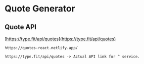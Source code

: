 # Quote Generator

## Quote API
[https://type.fit/api/quotes](https://type.fit/api/quotes)
```
https://quotes-react.netlify.app/

https://type.fit/api/quotes -> Actual API link for ^ service.
```